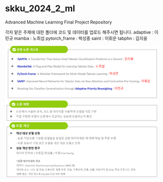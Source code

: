 # skku_2024_2_ml
Advanced Machine Learning Final Project Repository

각자 맡은 주제에 대한 폴더에 코드 및 데이터를 업로드 해주시면 됩니다.
adaptive : 이민규
mamba : 노희섭
pytorch_frame : 박성중
saint : 이휘운
tabphn : 김지웅

![alt text](readme_image/image-1.png)
![alt text](readme_image/image.png)
